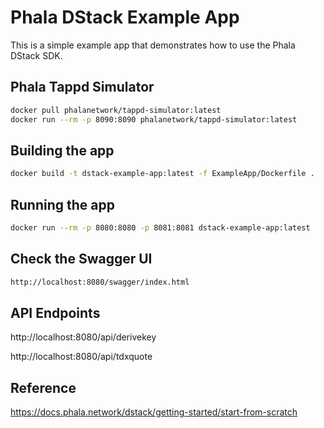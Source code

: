 # Phala DStack Example App

This is a simple example app that demonstrates how to use the Phala DStack SDK.

## Phala Tappd Simulator

```bash
docker pull phalanetwork/tappd-simulator:latest
docker run --rm -p 8090:8090 phalanetwork/tappd-simulator:latest
```

## Building the app

```bash
docker build -t dstack-example-app:latest -f ExampleApp/Dockerfile .
```

## Running the app

```bash
docker run --rm -p 8080:8080 -p 8081:8081 dstack-example-app:latest
```

## Check the Swagger UI

```bash
http://localhost:8080/swagger/index.html
```

## API Endpoints

http://localhost:8080/api/derivekey

http://localhost:8080/api/tdxquote

## Reference

https://docs.phala.network/dstack/getting-started/start-from-scratch    